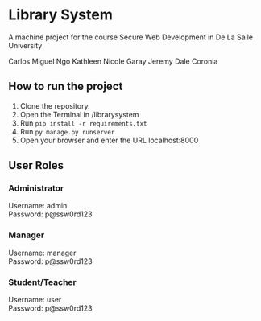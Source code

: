 # Library System
A machine project for the course Secure Web Development in De La Salle University

Carlos Miguel Ngo
Kathleen Nicole Garay
Jeremy Dale Coronia

## How to run the project
1. Clone the repository.
2. Open the Terminal in /librarysystem
3. Run `pip install -r requirements.txt`
4. Run `py manage.py runserver`
5. Open your browser and enter the URL localhost:8000

## User Roles

### Administrator
Username: admin <br/>
Password: p@ssw0rd123

### Manager
Username: manager <br/>
Password: p@ssw0rd123

### Student/Teacher
Username: user <br/>
Password: p@ssw0rd123
